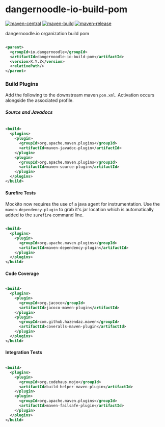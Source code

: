 # dangernoodle-io-build-pom

[![maven-central](https://img.shields.io/maven-central/v/io.dangernoodle/dangernoodle-io-build-pom.svg)](https://img.shields.io/maven-central/v/io.dangernoodle/dangernoodle-io-build-pom.svg)
[![maven-build](https://github.com/dangernoodle-io/dangernoodle-io-build-pom/actions/workflows/maven-build.yml/badge.svg)](https://github.com/dangernoodle-io/dangernoodle-io-build-pom/actions/workflows/maven-build.yml)
[![maven-release](https://github.com/dangernoodle-io/dangernoodle-io-build-pom/actions/workflows/maven-release.yml/badge.svg)](https://github.com/dangernoodle-io/dangernoodle-io-build-pom/actions/workflows/maven-release.yml)

dangernoodle.io organization build pom

```xml

<parent>
  <groupId>io.dangernoodle</groupId>
  <artifactId>dangernoodle-io-build-pom</artifactId>
  <version>X.Y.Z</version>
  <relativePath/>
</parent>
```

### Build Plugins

Add the following to the downstream maven `pom.xml`. Activation occurs alongside the associated profile.

##### Source and Javadocs

```xml

<build>
  <plugins>
    <plugin>
      <groupId>org.apache.maven.plugins</groupId>
      <artifactId>maven-javadoc-plugin</artifactId>
    </plugin>
    <plugin>
      <groupId>org.apache.maven.plugins</groupId>
      <artifactId>maven-source-plugin</artifactId>
    </plugin>
  </plugins>
</build>
```

#### Surefire Tests

Mockito now requires the use of a java agent for instrumentation. Use the `maven-dependency-plugin` to
grab it's jar location which is automatically added to the `surefire` command line.

```xml

<build>
  <plugins>
    <plugin>
      <groupId>org.apache.maven.plugins</groupId>
      <artifactId>maven-dependency-plugin</artifactId>
    </plugin>
  </plugins>
</build>
```

#### Code Coverage

```xml

<build>
  <plugins>
    <plugin>
      <groupId>org.jacoco</groupId>
      <artifactId>jacoco-maven-plugin</artifactId>
    </plugin>
    <plugin>
      <groupId>com.github.hazendaz.maven</groupId>
      <artifactId>coveralls-maven-plugin</artifactId>
    </plugin>
  </plugins>
</build>
```

#### Integration Tests

```xml

<build>
  <plugins>
    <plugin>
      <groupId>org.codehaus.mojo</groupId>
      <artifactId>build-helper-maven-plugin</artifactId>
    </plugin>
    <plugin>
      <groupId>org.apache.maven.plugins</groupId>
      <artifactId>maven-failsafe-plugin</artifactId>
    </plugin>
  </plugins>
</build>
```
